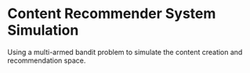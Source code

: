 # Content Recommender System Simulation 
 Using a multi-armed bandit problem to simulate the content creation and recommendation space.
